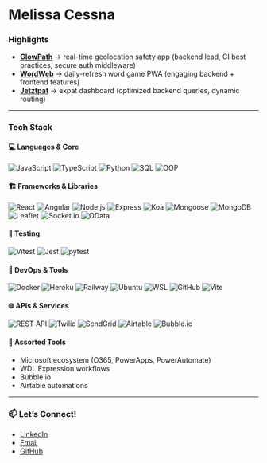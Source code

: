 # Melissa Cessna

### Highlights

- **[GlowPath](https://glowpathorg.github.io/GlowPath/)** → real-time geolocation safety app (backend lead, CI best practices, secure auth middleware)  
- **[WordWeb](https://www.wordwebs.de/)** → daily-refresh word game PWA (engaging backend + frontend features)  
- **[Jetztpat](https://app.jetztpat.com/)** → expat dashboard (optimized backend queries, dynamic routing)
---

### Tech Stack

#### 💻 **Languages & Core**
![JavaScript](https://img.shields.io/badge/-JavaScript-F7DF1E?style=flat&logo=javascript&logoColor=black)
![TypeScript](https://img.shields.io/badge/-TypeScript-3178C6?style=flat&logo=typescript&logoColor=white)
![Python](https://img.shields.io/badge/-Python-3776AB?style=flat&logo=python&logoColor=white)
![SQL](https://img.shields.io/badge/-SQL-4479A1?style=flat&logo=postgresql&logoColor=white)
![OOP](https://img.shields.io/badge/-Object%20Oriented%20Programming-FF9900?style=flat)

#### 🏗 **Frameworks & Libraries**
![React](https://img.shields.io/badge/-React-61DAFB?style=flat&logo=react&logoColor=black)
![Angular](https://img.shields.io/badge/-Angular-DD0031?style=flat&logo=angular&logoColor=white)
![Node.js](https://img.shields.io/badge/-Node.js-339933?style=flat&logo=node.js&logoColor=white)
![Express](https://img.shields.io/badge/-Express-000000?style=flat&logo=express&logoColor=white)
![Koa](https://img.shields.io/badge/-Koa-33333D?style=flat&logo=koa&logoColor=white)
![Mongoose](https://img.shields.io/badge/-Mongoose-880000?style=flat&logo=mongodb&logoColor=white)
![MongoDB](https://img.shields.io/badge/-MongoDB-47A248?style=flat&logo=mongodb&logoColor=white)
![Leaflet](https://img.shields.io/badge/-Leaflet-199900?style=flat&logo=leaflet&logoColor=white)
![Socket.io](https://img.shields.io/badge/-Socket.io-010101?style=flat&logo=socket.io&logoColor=white)
![OData](https://img.shields.io/badge/-OData-0084D6?style=flat)

#### 🧪 **Testing**
![Vitest](https://img.shields.io/badge/-Vitest-6E9F18?style=flat)
![Jest](https://img.shields.io/badge/-Jest-C21325?style=flat&logo=jest&logoColor=white)
![pytest](https://img.shields.io/badge/-pytest-0A9EDC?style=flat)

#### 🚀 **DevOps & Tools**
![Docker](https://img.shields.io/badge/-Docker-2496ED?style=flat&logo=docker&logoColor=white)
![Heroku](https://img.shields.io/badge/-Heroku-430098?style=flat&logo=heroku&logoColor=white)
![Railway](https://img.shields.io/badge/-Railway-000000?style=flat)
![Ubuntu](https://img.shields.io/badge/-Ubuntu-E95420?style=flat&logo=ubuntu&logoColor=white)
![WSL](https://img.shields.io/badge/-WSL-4E4E4E?style=flat)
![GitHub](https://img.shields.io/badge/-GitHub-181717?style=flat&logo=github&logoColor=white)
![Vite](https://img.shields.io/badge/-Vite-646CFF?style=flat&logo=vite&logoColor=white)

#### 🌐 **APIs & Services**
![REST API](https://img.shields.io/badge/-REST%20API-4B8BBE?style=flat)
![Twilio](https://img.shields.io/badge/-Twilio-F22F46?style=flat&logo=twilio&logoColor=white)
![SendGrid](https://img.shields.io/badge/-SendGrid-21B6E3?style=flat&logo=sendgrid&logoColor=white)
![Airtable](https://img.shields.io/badge/-Airtable-18BFFF?style=flat&logo=airtable&logoColor=white)
![Bubble.io](https://img.shields.io/badge/-Bubble.io-000000?style=flat)

#### 🔧 **Assorted Tools**
- Microsoft ecosystem (O365, PowerApps, PowerAutomate)
- WDL Expression workflows
- Bubble.io
- Airtable automations

---

### 📫 **Let’s Connect!**

- [LinkedIn](https://www.linkedin.com/in/cessna)
- [Email](mailto:melissacessna@yahoo.com)
- [GitHub](https://github.com/melisaysnuh)

